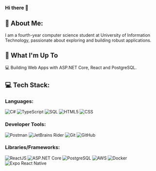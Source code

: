 ### Hi there 👋

## 💫 About Me:

I am a fourth-year computer science student at University of Information Technology, passionate about exploring and building robust applications.

## 🚀 What I'm Up To

💻 Building Web Apps with ASP.NET Core, React and PostgreSQL.

## 💻 Tech Stack:

### Languages:
![C#](https://img.shields.io/badge/C%23-239120?style=for-the-badge&logo=csharp&logoColor=white)
![TypeScript](https://img.shields.io/badge/TypeScript-007ACC?style=for-the-badge&logo=typescript&logoColor=white)
![SQL](https://img.shields.io/badge/sql-%2307405e.svg?style=for-the-badge&logo=postgresql&logoColor=white)
![HTML5](https://img.shields.io/badge/html5-%23E34F26.svg?style=for-the-badge&logo=html5&logoColor=white)
![CSS](https://img.shields.io/badge/css-%231572B6.svg?style=for-the-badge&logo=css3&logoColor=white)

### Developer Tools:

![Postman](https://img.shields.io/badge/Postman-FF6C37?style=for-the-badge&logo=postman&logoColor=white)
![JetBrains Rider](https://img.shields.io/badge/Rider-000000?style=for-the-badge&logo=Rider&logoColor=white)
![Git](https://img.shields.io/badge/git-%23F05033.svg?style=for-the-badge&logo=git&logoColor=white)
![GitHub](https://img.shields.io/badge/GitHub-100000?style=for-the-badge&logo=github&logoColor=white)

### Libraries/Frameworks:

![ReactJS](https://img.shields.io/badge/react-%2320232a.svg?style=for-the-badge&logo=react&logoColor=%2361DAFB)
![ASP.NET Core](https://img.shields.io/badge/.NET-512BD4?style=for-the-badge&logo=dotnet&logoColor=white)
![PostgreSQL](https://img.shields.io/badge/PostgreSQL-316192?style=for-the-badge&logo=postgresql&logoColor=white)
![AWS](https://img.shields.io/badge/AWS-%23232F3E.svg?style=for-the-badge&logo=amazon-aws&logoColor=white)
![Docker](https://img.shields.io/badge/docker-%230db7ed.svg?style=for-the-badge&logo=docker&logoColor=white)
![Expo React Native](https://img.shields.io/badge/Expo-1B1F23?style=for-the-badge&logo=expo&logoColor=white)
